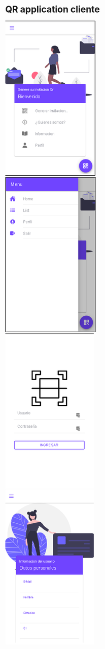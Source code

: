 # QR application cliente
![](./screen/1.png)
![](./screen/2.png)
![](./screen/3.png)
![](./screen/4.png)